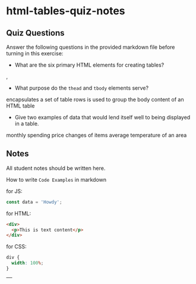 # html-tables-quiz-notes

## Quiz Questions

Answer the following questions in the provided markdown file before turning in this exercise:

- What are the six primary HTML elements for creating tables?

<table>, <thead> <tr> <th><td><tbody><tfoot>

- What purpose do the `thead` and `tbody` elements serve?

<thead> encapsulates a set of table rows
<tbody> is used to group the body content of an HTML table

- Give two examples of data that would lend itself well to being displayed in a table.

monthly spending
price changes of items
average temperature of an area

## Notes

All student notes should be written here.

How to write `Code Examples` in markdown

for JS:

```javascript
const data = 'Howdy';
```

for HTML:

```html
<div>
  <p>This is text content</p>
</div>
```

for CSS:

```css
div {
  width: 100%;
}
```
